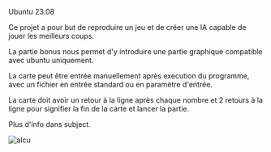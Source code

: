 Ubuntu 23.08

Ce projet a pour but de reproduire un jeu et de créer une IA capable de jouer les meilleurs coups.

La partie bonus nous permet d'y introduire une partie graphique compatible avec ubuntu uniquement.

La carte peut être entrée manuellement après execution du programme, avec un fichier en entrée standard ou en paramètre d'entrée.

La carte doit avoir un retour à la ligne après chaque nombre et 2 retours à la ligne pour signifier la fin de la carte et lancer la partie.

Plus d'info dans subject.

![alcu](https://github.com/Sarioglu-Fatih/Transcendence/assets/111273279/ce3a069c-6440-4261-b73a-18237911d339)
